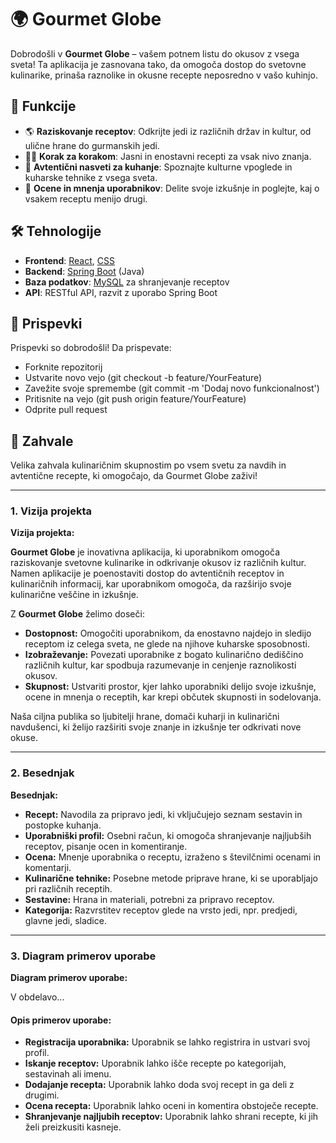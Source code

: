 # 🌍 Gourmet Globe

Dobrodošli v **Gourmet Globe** – vašem potnem listu do okusov z vsega sveta! Ta aplikacija je zasnovana tako, da omogoča dostop do svetovne kulinarike, prinaša raznolike in okusne recepte neposredno v vašo kuhinjo.

## 🚀 Funkcije

- 🌎 **Raziskovanje receptov**: Odkrijte jedi iz različnih držav in kultur, od ulične hrane do gurmanskih jedi.
- 🧑‍🍳 **Korak za korakom**: Jasni in enostavni recepti za vsak nivo znanja.
- 🥣 **Avtentični nasveti za kuhanje**: Spoznajte kulturne vpoglede in kuharske tehnike z vsega sveta.
- 💬 **Ocene in mnenja uporabnikov**: Delite svoje izkušnje in poglejte, kaj o vsakem receptu menijo drugi.

## 🛠️ Tehnologije

- **Frontend**: [React](https://reactjs.org/), [CSS](https://developer.mozilla.org/en-US/docs/Web/CSS)
- **Backend**: [Spring Boot](https://spring.io/projects/spring-boot) (Java)
- **Baza podatkov**: [MySQL](https://www.mysql.com/) za shranjevanje receptov
- **API**: RESTful API, razvit z uporabo Spring Boot

## 🤝 Prispevki
Prispevki so dobrodošli! Da prispevate:

- Forknite repozitorij
- Ustvarite novo vejo (git checkout -b feature/YourFeature)
- Zavežite svoje spremembe (git commit -m 'Dodaj novo funkcionalnost')
- Pritisnite na vejo (git push origin feature/YourFeature)
- Odprite pull request

## 🌟 Zahvale
Velika zahvala kulinaričnim skupnostim po vsem svetu za navdih in avtentične recepte, ki omogočajo, da Gourmet Globe zaživi!

---

### 1. Vizija projekta

**Vizija projekta:**

**Gourmet Globe** je inovativna aplikacija, ki uporabnikom omogoča raziskovanje svetovne kulinarike in odkrivanje okusov iz različnih kultur. Namen aplikacije je poenostaviti dostop do avtentičnih receptov in kulinaričnih informacij, kar uporabnikom omogoča, da razširijo svoje kulinarične veščine in izkušnje. 

Z **Gourmet Globe** želimo doseči:

- **Dostopnost:** Omogočiti uporabnikom, da enostavno najdejo in sledijo receptom iz celega sveta, ne glede na njihove kuharske sposobnosti.
- **Izobraževanje:** Povezati uporabnike z bogato kulinarično dediščino različnih kultur, kar spodbuja razumevanje in cenjenje raznolikosti okusov.
- **Skupnost:** Ustvariti prostor, kjer lahko uporabniki delijo svoje izkušnje, ocene in mnenja o receptih, kar krepi občutek skupnosti in sodelovanja.

Naša ciljna publika so ljubitelji hrane, domači kuharji in kulinarični navdušenci, ki želijo razširiti svoje znanje in izkušnje ter odkrivati nove okuse.

---

### 2. Besednjak

**Besednjak:**

- **Recept:** Navodila za pripravo jedi, ki vključujejo seznam sestavin in postopke kuhanja.
- **Uporabniški profil:** Osebni račun, ki omogoča shranjevanje najljubših receptov, pisanje ocen in komentiranje.
- **Ocena:** Mnenje uporabnika o receptu, izraženo s številčnimi ocenami in komentarji.
- **Kulinarične tehnike:** Posebne metode priprave hrane, ki se uporabljajo pri različnih receptih.
- **Sestavine:** Hrana in materiali, potrebni za pripravo receptov.
- **Kategorija:** Razvrstitev receptov glede na vrsto jedi, npr. predjedi, glavne jedi, sladice.

---

### 3. Diagram primerov uporabe

**Diagram primerov uporabe:**

V obdelavo...

#### Opis primerov uporabe:



- **Registracija uporabnika:** Uporabnik se lahko registrira in ustvari svoj profil.
- **Iskanje receptov:** Uporabnik lahko išče recepte po kategorijah, sestavinah ali imenu.
- **Dodajanje recepta:** Uporabnik lahko doda svoj recept in ga deli z drugimi.
- **Ocena recepta:** Uporabnik lahko oceni in komentira obstoječe recepte.
- **Shranjevanje najljubih receptov:** Uporabnik lahko shrani recepte, ki jih želi preizkusiti kasneje.
